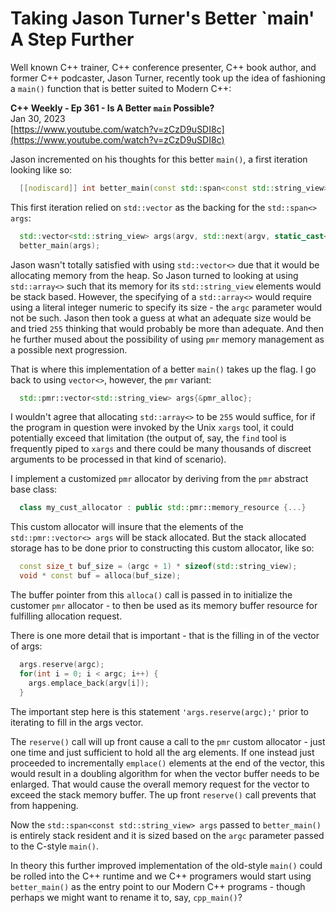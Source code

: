 # Taking Jason Turner's Better `main' A Step Further

Well known C++ trainer, C++ conference presenter, C++ book author, and former C++ podcaster, Jason Turner, recently took up the idea of fashioning a `main()` function that is better suited to Modern C++:

**C++ Weekly - Ep 361 - Is A Better `main` Possible?**  
Jan 30, 2023  
[https://www.youtube.com/watch?v=zCzD9uSDI8c](https://www.youtube.com/watch?v=zCzD9uSDI8c)

Jason incremented on his thoughts for this better `main()`, a first iteration looking like so:
```C++
  [[nodiscard]] int better_main(const std::span<const std::string_view> &args);
```

This first iteration relied on `std::vector` as the backing for the `std::span<> args`:
```C++
  std::vector<std::string_view> args(argv, std::next(argv, static_cast<std::ptrdiff_t>(argc)));
  better_main(args);
```

Jason wasn't totally satisfied with using `std::vector<>` due that it would be allocating memory from the heap. So Jason turned to looking at using `std::array<>` such that its memory for its `std::string_view` elements would be stack based. However, the specifying of a `std::array<>` would require using a literal integer numeric to specify its size - the `argc` parameter would not be such. Jason then took a guess at what an adequate size would be and tried `255` thinking that would probably be more than adequate. And then he further mused about the possibility of using `pmr` memory management as a possible next progression.

That is where this implementation of a better `main()` takes up the flag. I go back to using `vector<>`, however, the `pmr` variant:
```C++
  std::pmr::vector<std::string_view> args{&pmr_alloc};
```

I wouldn't agree that allocating `std::array<>` to be `255` would suffice, for if the program in question were invoked by the Unix `xargs` tool, it could potentially exceed that limitation (the output of, say, the `find` tool is frequently piped to `xargs` and there could be many thousands of discreet arguments to be processed in that kind of scenario).

I implement a customized `pmr` allocator by deriving from the `pmr` abstract base class:
```C++
  class my_cust_allocator : public std::pmr::memory_resource {...}
```
This custom allocator will insure that the elements of the `std::pmr::vector<> args` will be stack allocated. But the stack allocated storage has to be done prior to constructing this custom allocator, like so:
```C++
  const size_t buf_size = (argc + 1) * sizeof(std::string_view);
  void * const buf = alloca(buf_size);
```
The buffer pointer from this `alloca()` call is passed in to initialize the customer `pmr` allocator - to then be used as its memory buffer resource for fulfilling allocation request.

There is one more detail that is important - that is the filling in of the vector of args:
```C++
  args.reserve(argc);
  for(int i = 0; i < argc; i++) {
    args.emplace_back(argv[i]);
  }
```

The important step here is this statement `'args.reserve(argc);'` prior to iterating to fill in the args vector.

The `reserve()` call will up front cause a call to the `pmr` custom allocator - just one time and just sufficient to hold all the arg elements. If one instead just proceeded to incrementally `emplace()` elements at the end of the vector, this would result in a doubling algorithm for when the vector buffer needs to be enlarged. That would cause the overall memory request for the vector to exceed the stack memory buffer. The up front `reserve()` call prevents that from happening.

Now the `std::span<const std::string_view> args` passed to `better_main()` is entirely stack resident and it is sized based on the `argc` parameter passed to the C-style `main()`.

In theory this further improved implementation of the old-style `main()` could be rolled into the C++ runtime and we C++ programers would start using `better_main()` as the entry point to our Modern C++ programs - though perhaps we might want to rename it to, say, `cpp_main()`?
